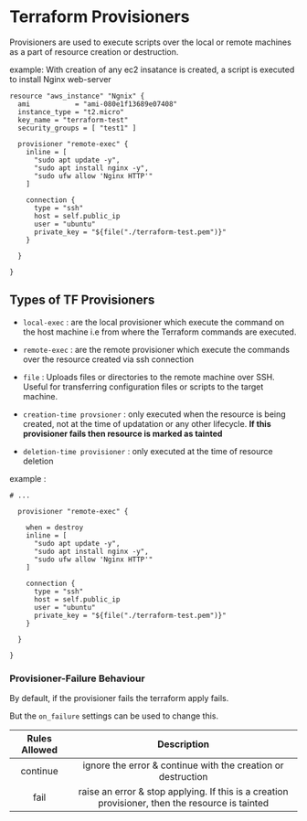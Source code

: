 # Terraform Provisioners

Provisioners are used to execute scripts over the local or remote machines as a part of resource creation or destruction.

example: With creation of any ec2 insatance is created, a script is executed to install Nginx web-server

```
resource "aws_instance" "Ngnix" {
  ami           = "ami-080e1f13689e07408"
  instance_type = "t2.micro"
  key_name = "terraform-test"
  security_groups = [ "test1" ]

  provisioner "remote-exec" {
    inline = [
      "sudo apt update -y",
      "sudo apt install nginx -y",
      "sudo ufw allow 'Nginx HTTP'"
    ]

    connection {
      type = "ssh"
      host = self.public_ip
      user = "ubuntu"
      private_key = "${file("./terraform-test.pem")}"
    }

  }

}
```

## Types of TF Provisioners

- `local-exec` : are the local provisioner which execute the command on the host machine i.e from where the Terraform commands are executed.

- `remote-exec` : are the remote provisioner which execute the commands over the resource created via ssh connection

- `file` : Uploads files or directories to the remote machine over SSH. Useful for transferring configuration files or scripts to the target machine.

- `creation-time provsioner` : only executed when the resource is being created, not at the time of updatation or any other lifecycle. **If this provisioner fails then resource is marked as tainted**

- `deletion-time provisioner` : only executed at the time of resource deletion

example :

```resource "aws_instance" "Ngnix" {
# ...

  provisioner "remote-exec" {

    when = destroy
    inline = [
      "sudo apt update -y",
      "sudo apt install nginx -y",
      "sudo ufw allow 'Nginx HTTP'"
    ]

    connection {
      type = "ssh"
      host = self.public_ip
      user = "ubuntu"
      private_key = "${file("./terraform-test.pem")}"
    }

  }

}

```

### Provisioner-Failure Behaviour

By default, if the provisioner fails the terraform apply fails.

But the `on_failure` settings can be used to change this.

| Rules Allowed |                                           Description                                           |
| :-----------: | :---------------------------------------------------------------------------------------------: |
|   continue    |                  ignore the error & continue with the creation or destruction                   |
|     fail      | raise an error & stop applying. If this is a creation provisioner, then the resource is tainted |
